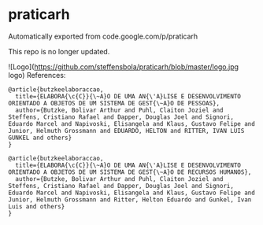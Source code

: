 # praticarh
Automatically exported from code.google.com/p/praticarh

This repo is no longer updated. 

![Logo](https://github.com/steffensbola/praticarh/blob/master/logo.jpg logo)
References:
```
@article{butzkeelaboraccao,
  title={ELABORA{\c{C}}{\~A}O DE UMA AN{\'A}LISE E DESENVOLVIMENTO ORIENTADO A OBJETOS DE UM SISTEMA DE GEST{\~A}O DE PESSOAS},
  author={Butzke, Bolivar Arthur and Puhl, Claiton Joziel and Steffens, Cristiano Rafael and Dapper, Douglas Joel and Signori, Eduardo Marcel and Napivoski, Elisangela and Klaus, Gustavo Felipe and Junior, Helmuth Grossmann and EDUARDO, HELTON and RITTER, IVAN LUIS GUNKEL and others}
}
```

```
@article{butzkeelaboraccao,
  title={ELABORA{\c{C}}{\~A}O DE UMA AN{\'A}LISE E DESENVOLVIMENTO ORIENTADO A OBJETOS DE UM SISTEMA DE GEST{\~A}O DE RECURSOS HUMANOS},
  author={Butzke, Bolivar Arthur and Puhl, Claiton Joziel and Steffens, Cristiano Rafael and Dapper, Douglas Joel and Signori, Eduardo Marcel and Napivoski, Elisangela and Klaus, Gustavo Felipe and Junior, Helmuth Grossmann and Ritter, Helton Eduardo and Gunkel, Ivan Luis and others}
}
```

